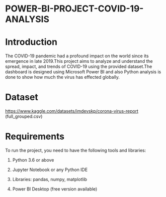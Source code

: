 # POWER-BI-PROJECT-COVID-19-ANALYSIS
# Introduction

The COVID-19 pandemic had a profound impact on the world since its emergence in late 2019.This project aims to analyze and understand the spread, impact, and trends of COVID-19 using the provided dataset.The dashboard is designed using Microsoft Power BI and also Python analysis is done to show how much the virus has effected globally.

# Dataset

https://www.kaggle.com/datasets/imdevskp/corona-virus-report (full_grouped.csv)

# Requirements
To run the project, you need to have the following tools and libraries:

 1) Python 3.6 or above

 2) Jupyter Notebook or any Python IDE

 3)  Libraries: pandas, numpy, matplotlib

 4)  Power BI Desktop (free version available)
